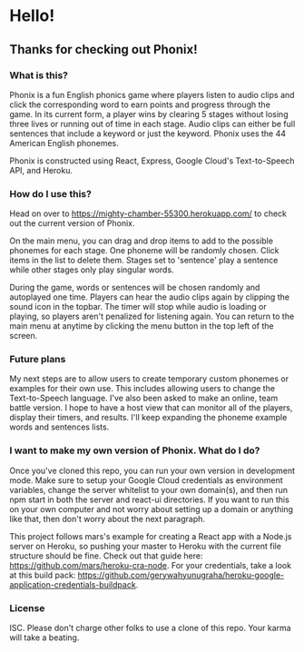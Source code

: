 # Hello!

## Thanks for checking out Phonix!

### What is this?
Phonix is a fun English phonics game where players listen to audio clips and click the corresponding word to earn points and progress through the game. In its current form, a player wins by clearing 5 stages without losing three lives or running out of time in each stage. Audio clips can either be full sentences that include a keyword or just the keyword. Phonix uses the 44 American English phonemes.

Phonix is constructed using React, Express, Google Cloud's Text-to-Speech API, and Heroku.

### How do I use this?
Head on over to https://mighty-chamber-55300.herokuapp.com/ to check out the current version of Phonix.

On the main menu, you can drag and drop items to add to the possible phonemes for each stage. One phoneme will be randomly chosen. Click items in the list to delete them. Stages set to 'sentence' play a sentence while other stages only play singular words.

During the game, words or sentences will be chosen randomly and autoplayed one time. Players can hear the audio clips again by clipping the sound icon in the topbar. The timer will stop while audio is loading or playing, so players aren't penalized for listening again. You can return to the main menu at anytime by clicking the menu button in the top left of the screen.


### Future plans
My next steps are to allow users to create temporary custom phonemes or examples for their own use. This includes allowing users to change the Text-to-Speech language. I've also been asked to make an online, team battle version. I hope to have a host view that can monitor all of the players, display their timers, and results. I'll keep expanding the phoneme example words and sentences lists.

### I want to make my own version of Phonix. What do I do?
Once you've cloned this repo, you can run your own version in development mode. Make sure to setup your Google Cloud credentials as environment variables, change the server whitelist to your own domain(s), and then run npm start in both the server and react-ui directories. If you want to run this on your own computer and not worry about setting up a domain or anything like that, then don't worry about the next paragraph.

This project follows mars's example for creating a React app with a Node.js server on Heroku, so pushing your master to Heroku with the current file structure should be fine. Check out that guide here: https://github.com/mars/heroku-cra-node. 
For your credentials, take a look at this build pack: https://github.com/gerywahyunugraha/heroku-google-application-credentials-buildpack.

### License

ISC. Please don't charge other folks to use a clone of this repo. Your karma will take a beating.

